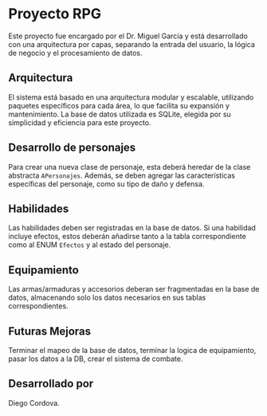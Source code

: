 # Proyecto RPG

Este proyecto fue encargado por el Dr. Miguel García y está desarrollado con una arquitectura por capas, separando la entrada del usuario, la lógica de negocio y el procesamiento de datos.

## Arquitectura

El sistema está basado en una arquitectura modular y escalable, utilizando paquetes específicos para cada área, lo que facilita su expansión y mantenimiento. La base de datos utilizada es SQLite, elegida por su simplicidad y eficiencia para este proyecto.

## Desarrollo de personajes

Para crear una nueva clase de personaje, esta deberá heredar de la clase abstracta `APersonajes`. Además, se deben agregar las características específicas del personaje, como su tipo de daño y defensa.

## Habilidades

Las habilidades deben ser registradas en la base de datos. Si una habilidad incluye efectos, estos deberán añadirse tanto a la tabla correspondiente como al ENUM `Efectos` y al estado del personaje.

## Equipamiento

Las armas/armaduras y accesorios deberan ser fragmentadas en la base de datos, almacenando solo los datos necesarios en sus tablas correspondientes.

## Futuras Mejoras

Terminar el mapeo de la base de datos, terminar la logica de equipamiento, pasar los datos a la DB, crear el sistema de combate.

## Desarrollado por

Diego Cordova.
